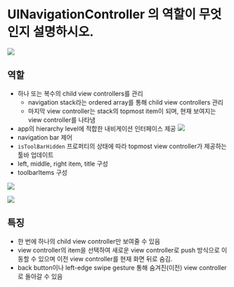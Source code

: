 # UINavigationController 의 역할이 무엇인지 설명하시오.

![](https://images.velog.io/images/ryan-son/post/7c40e0d1-024c-4597-8a1c-5f581aec60b0/image.png)

## 역할
- 하나 또는 복수의 child view controllers를 관리
  - navigation stack라는 ordered array를 통해 child view controllers 관리
  - 마지막 view controller는 stack의 topmost item이 되며, 현재 보여지는 view controller를 나타냄
- app의 hierarchy level에 적합한 내비게이션 인터페이스 제공
![](https://images.velog.io/images/ryan-son/post/f94f4cd5-0193-463e-bf4e-1dcee252b2d0/image.png)
- navigation bar 제어
- `isToolBarHidden` 프로퍼티의 상태에 따라 topmost view controller가 제공하는 툴바 업데이트
- left, middle, right item, title 구성
- toolbarItems 구성

![](https://images.velog.io/images/ryan-son/post/8ba7ca02-469e-4709-8acb-78afcfc521f3/image.png)

![](https://images.velog.io/images/ryan-son/post/9d93be0e-b429-4904-a7bc-57b72b14e9c8/image.png)


## 특징
- 한 번에 하나의 child view controller만 보여줄 수 있음
- view controller의 item을 선택하여 새로운 view controller로 push 방식으로 이동할 수 있으며 이전 view controller를 현재 화면 뒤로 숨김.
- back button이나 left-edge swipe gesture 통해 숨겨진(이전) view controller로 돌아갈 수 있음